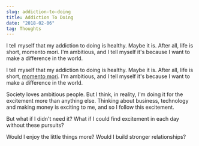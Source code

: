 ```yaml
---
slug: addiction-to-doing
title: Addiction To Doing
date: "2018-02-06"
tag: Thoughts
---
```


I tell myself that my addiction to doing is healthy. Maybe it is. After all, life is short, momento mori. I'm ambitious, and I tell myself it's because I want to make a difference in the world.

<!-- more -->

I tell myself that my addiction to doing is healthy. Maybe it is. After all, life is short, [momento mori](https://en.wikipedia.org/wiki/Memento_mori). I'm ambitious, and I tell myself it's because I want to make a difference in the world.

Society loves ambitious people. But I think, in reality, I'm doing it for the excitement more than anything else. Thinking about business, technology and making money is exciting to me, and so I follow this excitement.

But what if I didn't need it? What if I could find excitement in each day without these pursuits?

Would I enjoy the little things more? Would I build stronger relationships?
